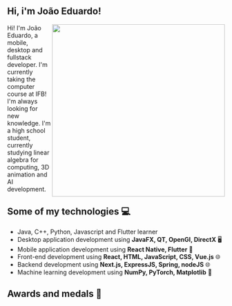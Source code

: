 ## Hi, i'm João Eduardo!
<img src=https://user-images.githubusercontent.com/84324155/178652391-ccffed7b-ca50-431c-9d0f-85c4a5e38035.gif width=400 align="right">
Hi! I'm João Eduardo,
 a mobile, desktop and fullstack developer. I'm currently taking the computer course at IFB! I'm always looking for new knowledge.
 I'm a high school student, currently studying linear algebra for computing, 3D animation and AI development.
 
 
##  Some of my technologies 💻
- Java, C++, Python, Javascript and Flutter learner
- Desktop application development using **JavaFX, QT, OpenGl, DirectX**  🖥️
- Mobile application development using **React Native, Flutter**  📱
- Front-end development using **React, HTML, JavaScript, CSS, Vue.js** 🌐
- Backend development using **Next.js, ExpressJS, Spring, nodeJS** 🌐
- Machine learning development using **NumPy, PyTorch, Matplotlib** 🤖

## Awards and medals 🥇
